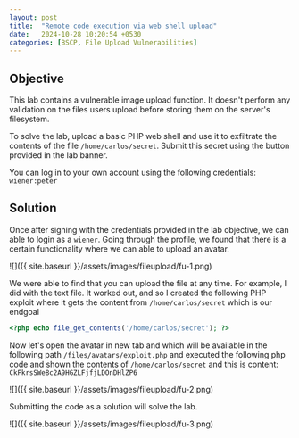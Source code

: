 ```yaml
---
layout: post
title:  "Remote code execution via web shell upload"
date:   2024-10-28 10:20:54 +0530
categories: [BSCP, File Upload Vulnerabilities]
---
```


## Objective 

This lab contains a vulnerable image upload function. It doesn't perform any validation on the files users upload before storing them on the server's filesystem.

To solve the lab, upload a basic PHP web shell and use it to exfiltrate the contents of the file `/home/carlos/secret`. Submit this secret using the button provided in the lab banner.

You can log in to your own account using the following credentials: `wiener:peter` 

## Solution

Once after signing with the credentials provided in the lab objective, we can able to login as a `wiener`. Going through the profile, we found that there is a certain functionality where we can able to upload an avatar. 

![]({{ site.baseurl }}/assets/images/fileupload/fu-1.png)

We were able to find that you can upload the file at any time. For example, I did with the text file. It worked out, and so I created the following PHP exploit where it gets the content from `/home/carlos/secret` which is our endgoal 

```php
<?php echo file_get_contents('/home/carlos/secret'); ?>
```

Now let's open the avatar in new tab and which will be available in the following path `/files/avatars/exploit.php` and executed the following php code and shown the contents of `/home/carlos/secret` and this is content: `CkFkrsSWe8c2A9HGZLFjfjLDOnDHlZP6`

![]({{ site.baseurl }}/assets/images/fileupload/fu-2.png)

Submitting the code as a solution will solve the lab. 

![]({{ site.baseurl }}/assets/images/fileupload/fu-3.png)
